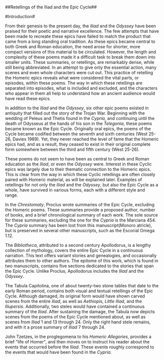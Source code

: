##Retellings of the Iliad and the Epic Cycle##

#Introduction#

From their genesis to the present day, the *Iliad* and the *Odyssey* have been praised for their poetic and narrative excellence. The few attempts that have been made to recreate these epics have failed to match the product that came from a long standing oral tradition. As these epics became central to both Greek and Roman education, the need arose for shorter, more compact versions of this material to be circulated. However, the length and complexity of these poems made it a difficult task to break them down into smaller units. These summaries, or retellings, are remarkably dense, while still being abbreviated. In an attempt to give only the essential action, many scenes and even whole characters were cut out. This practice of retelling the Homeric epics reveals what were considered the vital parts, or episodes, within these poems. The way in which these retellings are separated into episodes, what is included and excluded, and the characters who appear in them all help to understand how an ancient audience would have read these epics.

In addition to the *Iliad* and the *Odyssey*, six other epic poems existed in antiquity that filled out the story of the Trojan War. Beginning with the wedding of Peleus and Thetis found in the *Cypria*, and continuing until the death of Odysseus at the hands of his son in the *Telegonia*, these poems became known as the Epic Cycle. Originally oral epics, the poems of the Cycle became codified between the seventh and sixth centuries (West 25-26, Davies 1989). Yet, they never reached the level of fame that the Homeric epics had, and as a result, they ceased to exist in their original complete form somewhere between the third and fifth century (West 25-26). 

These poems do not seem to have been as central to Greek and Roman education as the *Iliad*, or even the *Odyssey* were. Interest in these Cyclic epics was largely due to their thematic connection to the Homeric epics. This is clear from the way in which these Cyclic retellings are often closely paired with Homeric material, as will be explained later. Examples of retellings for not only the *Iliad* and the *Odyssey*, but also the Epic Cycle as a whole, have survived in various forms, each with a different style and range. 

In the *Chrestomaty*, Proclus wrote summaries of the Epic Cycle, excluding the Homeric poems. These summaries provide a proposed author, number of books, and a brief chronological summary of each work. The sole source for these summaries, excluding the one for the *Cypria* is the Marciana 454. The *Cypria* summary has been lost from this manuscript(Monoro atricle), but is preserved in several other manuscripts, such as the Escorial Omega 1.12.  

The *Bibliotheca*, attributed to a second century Apollodorus, is a lengthy collection of mythology, covers the entire Epic Cycle in a continuous narration. This text offers variant stories and genealogies, and occasionally attributes them to other authors. The epitome of this work, which is found in two manuscripts, contains five sections dedicated to the stories that span the Epic Cycle. Unlike Proclus, Apollodorus includes the *Iliad* and the *Odyssey*. 

The Tabula Capitolina, one of about twenty-two stone tables that date to the early Roman period, contains both visual and textual retellings of the Epic Cycle. Although damaged, its original form would have shown carved scenes from the entire *Iliad*, as well as *Aethiopis*, *Little Iliad*, and the *Iliupersis*. Additionally, two steles would have contained a continuous summary of the *Iliad*. After sustaining the damage, the Tabula now depicts scenes from the poems of the Epic Cycle mentioned about, as well as scenes from *Iliad* 1 and 13 through 24. Only the right hand stele remains, and with it a prose summary of *Iliad* 7 through 24. 

John Tzetzes, in the proglegomena to his *Homeric Allegories*, provides a brief "life of Homer", and then moves on to instruct his reader about the events that occurred before the *Iliad*. These events roughly correspond to the events that would have been found in the *Cypria*. 